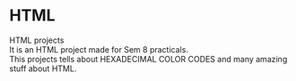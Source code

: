 # HTML
HTML projects
<br>
It is an HTML project made for Sem 8 practicals.
<br>
This projects tells about HEXADECIMAL COLOR CODES and many amazing stuff about HTML.

